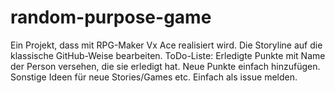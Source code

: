 # random-purpose-game
Ein Projekt, dass mit RPG-Maker Vx Ace realisiert wird.
Die Storyline auf die klassische GitHub-Weise bearbeiten.
ToDo-Liste: Erledigte Punkte mit Name der Person versehen, die sie erledigt hat. Neue Punkte einfach hinzufügen.
Sonstige Ideen für neue Stories/Games etc. Einfach als issue melden.
